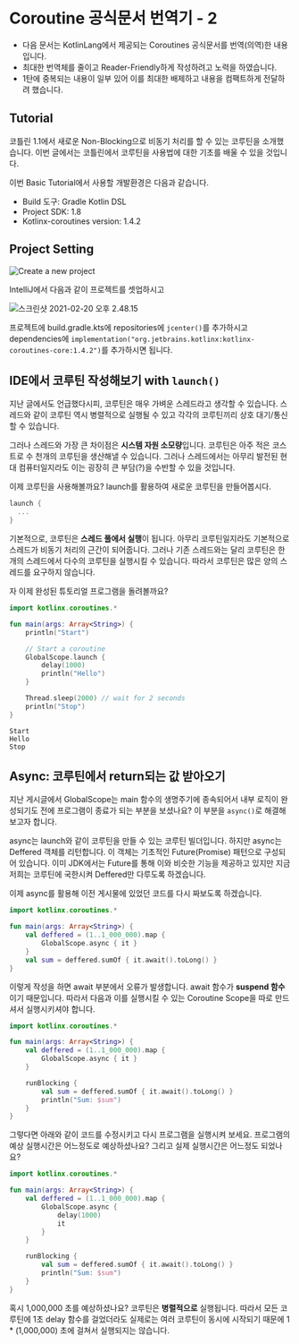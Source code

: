 # Coroutine 공식문서 번역기 - 2 

- 다음 문서는 KotlinLang에서 제공되는 Coroutines 공식문서를 번역(의역)한 내용입니다.
- 최대한 번역체를 줄이고 Reader-Friendly하게 작성하려고 노력을 하였습니다.
- 1탄에 중복되는 내용이 일부 있어 이를 최대한 배제하고 내용을 컴팩트하게 전달하려 했습니다.

## Tutorial

코틀린 1.1에서 새로운 Non-Blocking으로 비동기 처리를 할 수 있는 코루틴을 소개했습니다. 이번 글에서는 코틀린에서 코루틴을 사용법에 대한 기초를 배울 수 있을 것입니다.

이번 Basic Tutorial에서 사용할 개발환경은 다음과 같습니다.

- Build 도구: Gradle Kotlin DSL
- Project SDK: 1.8
- Kotlinx-coroutines version: 1.4.2

## Project Setting

![Create a new project](https://kotlinlang.org/docs/images/new-gradle-project-jvm.png)

IntelliJ에서 다음과 같이 프로젝트를 셋업하시고

![스크린샷 2021-02-20 오후 2.48.15](https://media.vlpt.us/images/l2hyunwoo/post/4ace9489-3eae-45ae-a7f8-e26831e18217/%E1%84%89%E1%85%B3%E1%84%8F%E1%85%B3%E1%84%85%E1%85%B5%E1%86%AB%E1%84%89%E1%85%A3%E1%86%BA%202021-02-20%20%E1%84%8B%E1%85%A9%E1%84%92%E1%85%AE%202.48.15.png)

프로젝트에 build.gradle.kts에 repositories에 ``jcenter()``를 추가하시고 dependencies에 ``implementation("org.jetbrains.kotlinx:kotlinx-coroutines-core:1.4.2")``를 추가하시면 됩니다.

## IDE에서 코루틴 작성해보기 with ``launch()``

지난 글에서도 언급했다시피, 코루틴은 매우 가벼운 스레드라고 생각할 수 있습니다. 스레드와 같이 코루틴 역시 병렬적으로 실행될 수 있고 각각의 코루틴끼리 상호 대기/통신할 수 있습니다. 

그러나 스레드와 가장 큰 차이점은 **시스템 자원 소모량**입니다. 코루틴은 아주 적은 코스트로 수 천개의 코루틴을 생산해낼 수 있습니다. 그러나 스레드에서는 아무리 발전된 현대 컴퓨터일지라도 이는 굉장히 큰 부담(?)을 수반할 수 있을 것입니다.

이제 코루틴을 사용해볼까요? launch를 활용하여 새로운 코루틴을 만들어봅시다.

```kotlin
launch {
  ...
}
```

기본적으로, 코루틴은 **스레드 풀에서 실행**이 됩니다. 아무리 코루틴일지라도 기본적으로 스레드가 비동기 처리의 근간이 되어줍니다. 그러나 기존 스레드와는 달리 코루틴은 한개의 스레드에서 다수의 코루틴을 실행시킬 수 있습니다. 따라서 코루틴은 많은 양의 스레드를 요구하지 않습니다.

자 이제 완성된 튜토리얼 프로그램을 돌려볼까요?

```kotlin
import kotlinx.coroutines.*

fun main(args: Array<String>) {
    println("Start")

    // Start a coroutine
    GlobalScope.launch {
        delay(1000)
        println("Hello")
    }

    Thread.sleep(2000) // wait for 2 seconds
    println("Stop")
}
```

```
Start
Hello
Stop
```

## Async: 코루틴에서 return되는 값 받아오기

지난 게시글에서 GlobalScope는 main 함수의 생명주기에 종속되어서 내부 로직이 완성되기도 전에 프로그램이 종료가 되는 부분을 보셨나요? 이 부분을 ``async()``로 해결해보고자 합니다.

async는 launch와 같이 코루틴을 만들 수 있는 코루틴 빌더입니다. 하지만 async는 Deffered<T> 객체를 리턴합니다. 이 객체는 기초적인 Future(Promise) 패턴으로 구성되어 있습니다. 이미 JDK에서는 Future를 통해 이와 비슷한 기능을 제공하고 있지만 지금 저희는 코루틴에 국한시켜 Deffered만 다루도록 하겠습니다.

이제 async를 활용해 이전 게시물에 있었던 코드를 다시 짜보도록 하겠습니다.

```kotlin
import kotlinx.coroutines.*

fun main(args: Array<String>) {
    val deffered = (1..1_000_000).map {
        GlobalScope.async { it }
    }
    val sum = deffered.sumOf { it.await().toLong() }
}
```

이렇게 작성을 하면 await 부분에서 오류가 발생합니다. await 함수가 **suspend 함수**이기 때문입니다. 따라서 다음과 이를 실행시킬 수 있는 Coroutine Scope을 따로 만드셔서 실행시키셔야 합니다.

```kotlin
import kotlinx.coroutines.*

fun main(args: Array<String>) {
    val deffered = (1..1_000_000).map {
        GlobalScope.async { it }
    }

    runBlocking {
        val sum = deffered.sumOf { it.await().toLong() }
        println("Sum: $sum")
    }
}
```

그렇다면 아래와 같이 코드를 수정시키고 다시 프로그램을 실행시켜 보세요. 프로그램의 예상 실행시간은 어느정도로 예상하셨나요? 그리고 실제 실행시간은 어느정도 되었나요?

```kotlin
import kotlinx.coroutines.*

fun main(args: Array<String>) {
    val deffered = (1..1_000_000).map {
        GlobalScope.async { 
            delay(1000)
            it 
        }
    }

    runBlocking {
        val sum = deffered.sumOf { it.await().toLong() }
        println("Sum: $sum")
    }
}
```

혹시 1,000,000 초를 예상하셨나요? 코루틴은 **병렬적으로** 실행됩니다. 따라서 모든 코루틴에 1초 delay 함수를 걸었더라도 실제로는 여러 코루틴이 동시에 시작되기 때문에 1 * (1,000,000) 초에 걸쳐서 실행되지는 않습니다.
